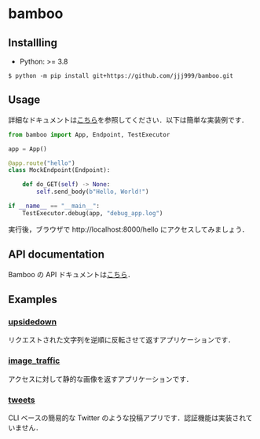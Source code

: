 # bamboo

## Installling

* Python: >= 3.8

```
$ python -m pip install git+https://github.com/jjj999/bamboo.git
```

## Usage
詳細なドキュメントは[こちら](./docs/usage/)を参照してください．以下は簡単な実装例です．

```python
from bamboo import App, Endpoint, TestExecutor

app = App()

@app.route("hello")
class MockEndpoint(Endpoint):

    def do_GET(self) -> None:
        self.send_body(b"Hello, World!")

if __name__ == "__main__":
    TestExecutor.debug(app, "debug_app.log")
```

実行後，ブラウザで http://localhost:8000/hello にアクセスしてみましょう．

## API documentation
Bamboo の API ドキュメントは[こちら](https://docs-bamboo.herokuapp.com/)．

## Examples

### [upsidedown](./example/upsidedown/)
リクエストされた文字列を逆順に反転させて返すアプリケーションです．

### [image_traffic](./example/image_traffic/)
アクセスに対して静的な画像を返すアプリケーションです．

### [tweets](./example/tweets)
CLI ベースの簡易的な Twitter のような投稿アプリです．認証機能は実装されていません．
